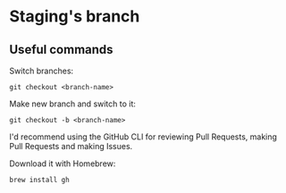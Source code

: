 # Staging's branch

## Useful commands

Switch branches:
```
git checkout <branch-name>
```

Make new branch and switch to it:
```
git checkout -b <branch-name>
```

I'd recommend using the GitHub CLI for reviewing Pull Requests, making Pull Requests and making Issues.

Download it with Homebrew:
```
brew install gh
```